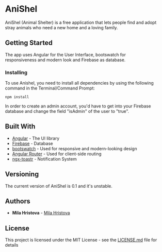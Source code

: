 # AniShel

AniShel (Animal Shelter) is a free application that lets people find and adopt stray animals who need a new home and a loving family.

## Getting Started

The app uses Angular for the User Interface, bootswatch for responsiveness and modern look and Firebase as database.

### Installing

To use Anishel, you need to install all dependencies by using the following command in the Terminal/Command Prompt:

```
npm install
```

In order to create an admin account, you'd have to get into your Firebase database and change the field "isAdmin" of the user to "true".

## Built With

* [Angular](https://angular.io/) - The UI library
* [Firebase](https://firebase.google.com/) - Database
* [bootswatch](https://bootswatch.com/) - Used for responsive and modern-looking design
* [Angular Router](https://angular.io/api/router) - Used for client-side routing
* [ngx-toastr](https://www.npmjs.com/package/ngx-toastr) - Notification System

## Versioning

The current version of AniShel is 0.1 and it's unstable.

## Authors

* **Mila Hristova** - [Mila Hristova](https://github.com/milahristova)

## License

This project is licensed under the MIT License - see the [LICENSE.md](LICENSE.md) file for details
